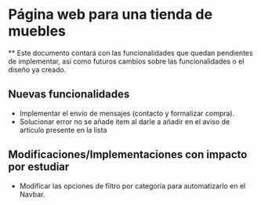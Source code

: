 # Página web para una tienda de muebles

** Este documento contará con las funcionalidades que quedan pendientes de implementar, así como futuros cambios sobre las funcionalidades o el diseño ya creado.

## Nuevas funcionalidades
* Implementar el envío de mensajes (contacto y formalizar compra).
* Solucionar error no se añade item al darle a añadir en el aviso de artículo presente en la lista

## Modificaciones/Implementaciones con impacto por estudiar
* Modificar las opciones de filtro por categoría para automatizarlo en el Navbar.
